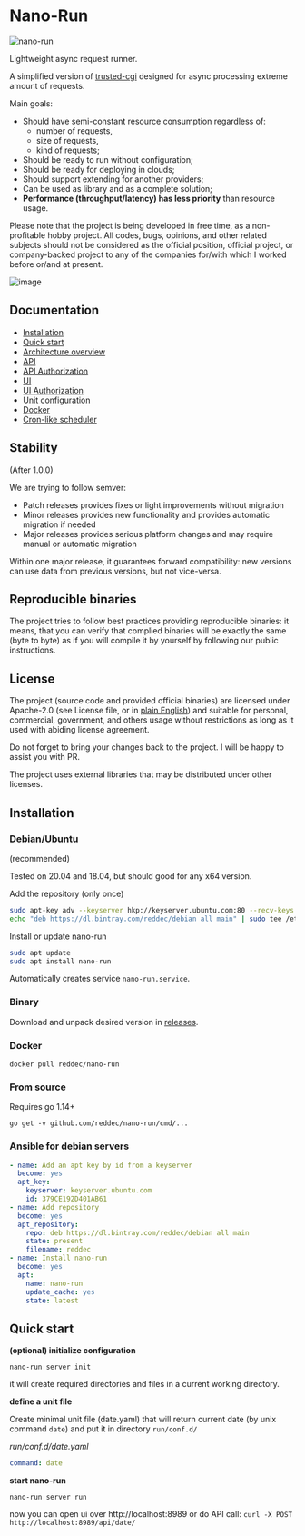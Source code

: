 # Nano-Run

![nano-run](https://user-images.githubusercontent.com/6597086/97143787-4f70db80-179e-11eb-9b9c-7e16bfff845e.png)

Lightweight async request runner. 

A simplified version of [trusted-cgi](https://github.com/reddec/trusted-cgi) designed
for async processing extreme amount of requests.

Main goals:

* Should have semi-constant resource consumption regardless of: 
  * number of requests,
  * size of requests,
  * kind of requests;
* Should be ready to run without configuration;
* Should be ready for deploying in clouds;
* Should support extending for another providers;
* Can be used as library and as a complete solution;
* **Performance (throughput/latency) has less priority** than resource usage.

Please note that the project is being developed in free time, as a non-profitable hobby project. 
All codes, bugs, opinions, and other related subjects should not be considered as the official position, official project,
or company-backed project to any of the companies for/with which I worked before or/and at present.   


![image](https://user-images.githubusercontent.com/6597086/95172239-9b58e200-07e9-11eb-8ca7-bf48d93a178b.png)

## Documentation

* [Installation](#installation)
* [Quick start](#quick-start)
* [Architecture overview](_docs/flow.md)
* [API](_docs/api.md)
* [API Authorization](_docs/authorization.md)
* [UI](_docs/ui.md)
* [UI Authorization](_docs/ui_authorization.md)
* [Unit configuration](_docs/unit.md)
* [Docker](_docs/docker.md)
* [Cron-like scheduler](_docs/cron.md)

## Stability

(After 1.0.0)

We are trying to follow semver:

* Patch releases provides fixes or light improvements without migration
* Minor releases provides new functionality and provides automatic migration if needed
* Major releases provides serious platform changes and may require manual or automatic migration

Within one major release, it guarantees forward compatibility: new versions can use data from previous versions, but not vice-versa.

## Reproducible binaries

The project tries to follow best practices providing reproducible binaries: it means, that
you can verify that complied binaries will be exactly the same (byte to byte) as if you will compile it by yourself
by following our public instructions.  

## License

The project (source code and provided official binaries) are licensed
under Apache-2.0 (see License file, or in [plain English](https://tldrlegal.com/license/apache-license-2.0-(apache-2.0))) and suitable 
for personal, commercial, government, and others usage without restrictions as long as it used with abiding
license agreement.

Do not forget to bring your changes back to the project. I will
 be happy to assist you with PR. 

The project uses external libraries that may be distributed
under other licenses.   

## Installation

### Debian/Ubuntu

(recommended)

Tested on 20.04 and 18.04, but should good for any x64 version.

Add the repository (only once)

```bash
sudo apt-key adv --keyserver hkp://keyserver.ubuntu.com:80 --recv-keys 379CE192D401AB61
echo "deb https://dl.bintray.com/reddec/debian all main" | sudo tee /etc/apt/sources.list.d/reddec.list
```

Install or update nano-run

```bash
sudo apt update
sudo apt install nano-run
```

Automatically creates service `nano-run.service`.

### Binary

Download and unpack desired version in [releases](https://github.com/reddec/nano-run/releases).

### Docker

`docker pull reddec/nano-run`

### From source

Requires go 1.14+

`go get -v github.com/reddec/nano-run/cmd/...`

### Ansible for debian servers


```yaml
- name: Add an apt key by id from a keyserver
  become: yes
  apt_key:
    keyserver: keyserver.ubuntu.com
    id: 379CE192D401AB61
- name: Add repository
  become: yes
  apt_repository:
    repo: deb https://dl.bintray.com/reddec/debian all main
    state: present
    filename: reddec
- name: Install nano-run
  become: yes
  apt:
    name: nano-run
    update_cache: yes
    state: latest
```

## Quick start

**(optional) initialize configuration**

    nano-run server init

it will create required directories and files in a current working directory. 

**define a unit file**

Create minimal unit file (date.yaml) that will return current date (by unix command `date`) and put it
in directory `run/conf.d/`

_run/conf.d/date.yaml_
```yaml
command: date
```

**start nano-run**

    nano-run server run
    
    
now you can open ui over http://localhost:8989 or do API call: `curl -X POST http://localhost:8989/api/date/`
